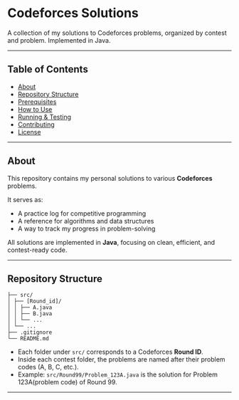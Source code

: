 # Codeforces Solutions

A collection of my solutions to Codeforces problems, organized by contest and problem. Implemented in Java.

---

## Table of Contents

- [About](#about)  
- [Repository Structure](#repository-structure)  
- [Prerequisites](#prerequisites)  
- [How to Use](#how-to-use)  
- [Running & Testing](#running--testing)  
- [Contributing](#contributing)  
- [License](#license)

---

## About

This repository contains my personal solutions to various **Codeforces** problems.  

It serves as:
- A practice log for competitive programming  
- A reference for algorithms and data structures  
- A way to track my progress in problem-solving  

All solutions are implemented in **Java**, focusing on clean, efficient, and contest-ready code.

---

## Repository Structure

````
├── src/
│ ├── [Round_id]/
│ │ ├── A.java
│ │ ├── B.java
│ │ └── ...
│ └── ...
├── .gitignore
└── README.md
````

- Each folder under `src/` corresponds to a Codeforces **Round ID**.  
- Inside each contest folder, the problems are named after their problem codes (A, B, C, etc.).  
- Example: `src/Round99/Problem_123A.java` is the solution for Problem 123A(problem code) of Round 99.  

---

